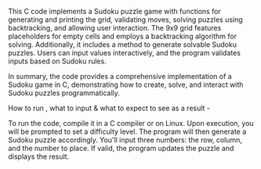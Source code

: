This C code implements a Sudoku puzzle game with functions for generating and printing the grid, validating moves, solving puzzles using backtracking, and allowing user interaction. The 9x9 grid features placeholders for empty cells and employs a backtracking algorithm for solving. Additionally, it includes a method to generate solvable Sudoku puzzles. Users can input values interactively, and the program validates inputs based on Sudoku rules.

In summary, the code provides a comprehensive implementation of a Sudoku game in C, demonstrating how to create, solve, and interact with Sudoku puzzles programmatically.

How to run , what to input & what to expect to see as a result -

To run the code, compile it in a C compiler or on Linux. Upon execution, you will be prompted to set a difficulty level. The program will then generate a Sudoku puzzle accordingly. You'll input three numbers: the row, column, and the number to place. If valid, the program updates the puzzle and displays the result.
